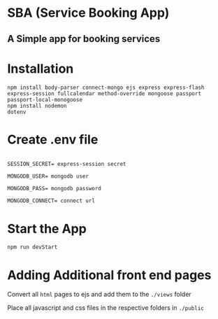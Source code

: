 <h1>SBA (Service Booking App)</h1>

<h2>A Simple app for booking services</h2>

# Installation

<code>npm install body-parser connect-mongo ejs express express-flash express-session fullcalendar method-override mongoose passport passport-local-monogoose</code><br>
<code>npm install nodemon dotenv</code>

# Create .env file
<code>
SESSION_SECRET= express-session secret<br>
MONGODB_USER= mongodb user<br>
MONGODB_PASS= mongodb password<br>
MONGODB_CONNECT= connect url
</code>

# Start the App
<code>npm run devStart</code>

# Adding Additional front end pages
<p>Convert all <code>html</code> pages to ejs and add them to the <code>./views</code> folder</p>
<p>Place all javascript and css files in the respective folders in <code>./public</code></p>